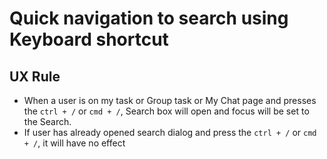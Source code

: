# Quick navigation to search using Keyboard shortcut

## UX Rule
- When a user is on my task or Group task or My Chat page and presses the `ctrl + /` or `cmd + /`, Search box will open and focus will be set to the Search.
- If user has already opened search dialog and press the `ctrl + /` or `cmd + /`, it will have no effect
